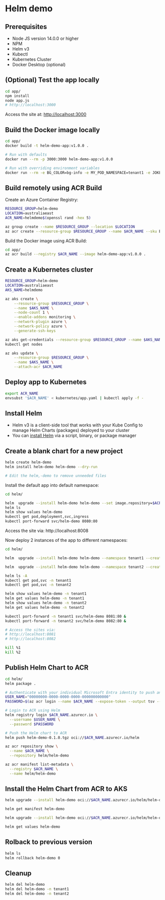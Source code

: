 Helm demo
=========

Prerequisites
-------------

* Node JS version 14.0.0 or higher
* NPM
* Helm v3
* Kubectl
* Kubernetes Cluster
* Docker Desktop (optional)

(Optional) Test the app locally
-------------------------------

```sh
cd app/
npm install
node app.js
# http://localhost:3000
```

Access the site at: [http://localhost:3000](http://localhost:3000)

Build the Docker image locally
------------------------------

```sh
cd app/
docker build -t helm-demo-app:v1.0.0 .

# Run with defaults
docker run --rm -p 3000:3000 helm-demo-app:v1.0.0

# Run with overriding environment variables
docker run --rm -e BG_COLOR=bg-info -e MY_POD_NAMESPACE=tenant1 -e JOKE_CATEGORY=food -p 3000:3000 helm-demo-app:v1.0.0
```

Build remotely using ACR Build
------------------------------

Create an Azure Container Registry:

```sh
RESOURCE_GROUP=helm-demo
LOCATION=australiaeast
ACR_NAME=helmdemo$(openssl rand -hex 5)

az group create --name $RESOURCE_GROUP --location $LOCATION
az acr create --resource-group $RESOURCE_GROUP --name $ACR_NAME --sku Basic
```

Build the Docker image using ACR Build:

```sh
cd app/
az acr build --registry $ACR_NAME --image helm-demo-app:v1.0.0 .
```

Create a Kubernetes cluster
---------------------------

```sh
RESOURCE_GROUP=helm-demo
LOCATION=australiaeast
AKS_NAME=helmdemo

az aks create \
    --resource-group $RESOURCE_GROUP \
    --name $AKS_NAME \
    --node-count 1 \
    --enable-addons monitoring \
    --network-plugin azure \
    --network-policy azure \
    --generate-ssh-keys

az aks get-credentials --resource-group $RESOURCE_GROUP --name $AKS_NAME
kubectl get nodes

az aks update \
    --resource-group $RESOURCE_GROUP \
    --name $AKS_NAME \
    --attach-acr $ACR_NAME
```

Deploy app to Kubernetes
------------------------

```sh
export ACR_NAME
envsubst '$ACR_NAME' < kubernetes/app.yaml | kubectl apply -f -
```

Install Helm
------------

* Helm v3 is a client-side tool that works with your Kube Config to manage Helm Charts (packages) deployed to your cluster
* You can [install Helm](https://helm.sh/docs/intro/install/) via a script, binary, or package manager

Create a blank chart for a new project
--------------------------------------

```sh
helm create helm-demo
helm install helm-demo helm-demo --dry-run

# Edit the helm,-demo to remove unneeded files
```

Install the default app into default namespace:

```sh
cd helm/

helm  upgrade --install helm-demo helm-demo --set image.repository=$ACR_NAME.azurecr.io/helm-demo-app
helm ls
helm show values helm-demo
kubectl get pod,deployment,svc,ingress
kubectl port-forward svc/helm-demo 8080:80
```

Access the site via: http://localhost:8008

Now deploy 2 instances of the app to different namespaces:

```sh
cd helm/

helm  upgrade --install helm-demo helm-demo --namespace tenant1 --create-namespace --set image.repository=$ACR_NAME.azurecr.io/helm-demo-app --set app.bgColor=bg-info --set app.jokeCategory=food

helm  upgrade --install helm-demo helm-demo --namespace tenant2 --create-namespace --set image.repository=$ACR_NAME.azurecr.io/helm-demo-app --set app.bgColor=bg-warning --set app.jokeCategory=science

helm ls -A
kubectl get pod,svc -n tenant1
kubectl get pod,svc -n tenant2

helm show values helm-demo -n tenant1
helm get values helm-demo -n tenant1
helm show values helm-demo -n tenant2
helm get values helm-demo -n tenant2

kubectl port-forward -n tenant1 svc/helm-demo 8081:80 &
kubectl port-forward -n tenant2 svc/helm-demo 8082:80 &

# Access the sites via:
# http://localhost:8081
# http://localhost:8082

kill %1
kill %2
```

Publish Helm Chart to ACR
-------------------------

```sh
cd helm/
helm package .

# Authenticate with your individual Microsoft Entra identity to push and pull Helm charts using an AD token.
USER_NAME="00000000-0000-0000-0000-000000000000"
PASSWORD=$(az acr login --name $ACR_NAME --expose-token --output tsv --query accessToken)

# Login to ACR using Helm
helm registry login $ACR_NAME.azurecr.io \
  --username $USER_NAME \
  --password $PASSWORD

# Push the Helm chart to ACR
helm push helm-demo-0.1.0.tgz oci://$ACR_NAME.azurecr.io/helm

az acr repository show \
  --name $ACR_NAME \
  --repository helm/helm-demo

az acr manifest list-metadata \
  --registry $ACR_NAME \
  --name helm/helm-demo
```

Install the Helm Chart from ACR to AKS
--------------------------------------

```sh
helm upgrade --install helm-demo oci://$ACR_NAME.azurecr.io/helm/helm-demo --version 0.1.0 --set image.repository=$ACR_NAME.azurecr.io/helm-demo-app

helm get manifest helm-demo

helm upgrade --install helm-demo oci://$ACR_NAME.azurecr.io/helm/helm-demo --version 0.1.0 --set image.repository=$ACR_NAME.azurecr.io/helm-demo-app --set app.jokeCategory=sport

helm get values helm-demo
```

Rolback to previous version
---------------------------

```sh
helm ls
helm rollback helm-demo 0
```

Cleanup
-------

```sh
helm del helm-demo
helm del helm-demo -n tenant1
helm del helm-demo -n tenant2
```

